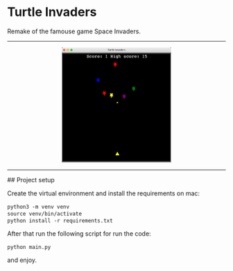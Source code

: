 # Turtle Invaders

Remake of the famouse game Space Invaders.

<hr>

<p align="center">
<img src="images/turtle_invaders.png" width="50%" height="50%"  />
 </p>

<hr/>
## Project setup

Create the virtual environment and install the requirements on mac:

```
python3 -m venv venv
source venv/bin/activate
python install -r requirements.txt
```

After that run the following script for run the code:

```
python main.py
```

and enjoy.
